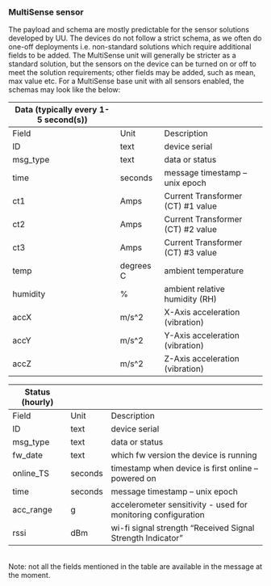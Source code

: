 
### MultiSense sensor

The payload and schema are mostly predictable for the sensor solutions developed by UU. The devices do not follow a strict schema, as we often do one-off deployments i.e. non-standard solutions which require additional fields to be added. The MultiSense unit will generally be stricter as a standard solution, but the sensors on the device can be turned on or off to meet the solution requirements; other fields may be added, such as mean, max value etc. For a MultiSense base unit with all sensors enabled, the schemas may look like the below:


|     Data (typically every 1-5 second(s))    |                  |                                          |
|---------------------------------------------|------------------|------------------------------------------|
|     Field                                   |     Unit         |     Description                          |
|     ID                                      |     text         |     device serial                        |
|     msg_type                                |     text         |     data or status                       |
|     time                                    |     seconds      |     message timestamp – unix epoch       |
|     ct1                                     |     Amps         |     Current Transformer (CT) #1 value    |
|     ct2                                     |     Amps         |     Current Transformer (CT) #2 value    |
|     ct3                                     |     Amps         |     Current Transformer (CT) #3 value    |
|     temp                                    |     degrees C    |     ambient temperature                  |
|     humidity                                |     %            |     ambient relative humidity (RH)       |
|     accX                                    |     m/s^2        |     X-Axis acceleration (vibration)      |
|     accY                                    |     m/s^2        |     Y-Axis acceleration (vibration)      |
|     accZ                                    |     m/s^2        |     Z-Axis acceleration (vibration)      | 



|     Status (hourly)    |                |                                                                        |
|------------------------|----------------|------------------------------------------------------------------------|
|     Field              |     Unit       |     Description                                                        |
|     ID                 |     text       |     device serial                                                      |
|     msg_type           |     text       |     data or status                                                     |
|     fw_date            |     text       |     which fw version the device is running                             |
|     online_TS          |     seconds    |     timestamp when device is first online – powered on                 |
|     time               |     seconds    |     message timestamp – unix epoch                                     |
|     acc_range          |     g          |     accelerometer sensitivity - used for monitoring   configuration    |
|     rssi               |     dBm        |     wi-fi signal strength “Received Signal Strength   Indicator”       | 


<br/>
Note: not all the fields mentioned in the table are available in the message at the moment.



